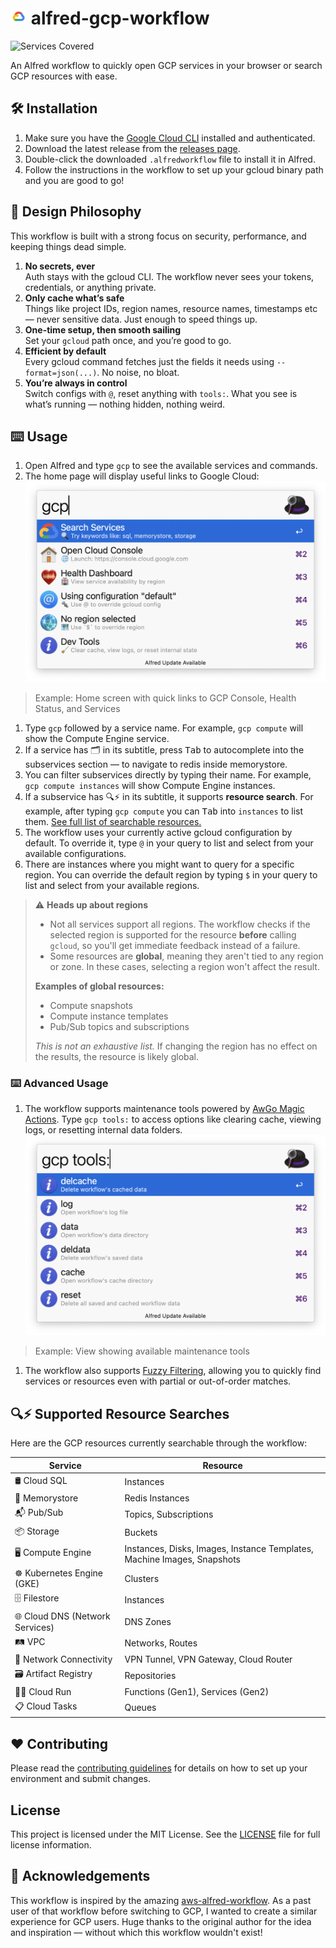 # <img src="images/gcp.png" width="26"> alfred-gcp-workflow

![Services Covered](https://img.shields.io/badge/Services--Covered-253-blue?style=flat-square&logo=google-cloud)

An Alfred workflow to quickly open GCP services in your browser or search GCP resources with ease.

## 🛠️ Installation

1. Make sure you have the [Google Cloud CLI](https://cloud.google.com/sdk/docs/install) installed and authenticated.
2. Download the latest release from the [releases page](https://github.com/dineshgowda24/alfred-gcp-workflow/releases).
3. Double-click the downloaded `.alfredworkflow` file to install it in Alfred.
4. Follow the instructions in the workflow to set up your gcloud binary path and you are good to go!

## 🧠 Design Philosophy

This workflow is built with a strong focus on security, performance, and keeping things dead simple.
1. **No secrets, ever** <br>
    Auth stays with the gcloud CLI. The workflow never sees your tokens, credentials, or anything private.
2. **Only cache what’s safe** <br>
    Things like project IDs, region names, resource names, timestamps etc — never sensitive data. Just enough to speed things up.
3. **One-time setup, then smooth sailing** <br>
    Set your `gcloud` path once, and you’re good to go.
4. **Efficient by default** <br>
    Every gcloud command fetches just the fields it needs using `--format=json(...)`. No noise, no bloat.
5. **You’re always in control** <br>
    Switch configs with `@`, reset anything with `tools:`. What you see is what’s running — nothing hidden, nothing weird.

## ⌨️ Usage

1. Open Alfred and type `gcp` to see the available services and commands.
2. The home page will display useful links to Google Cloud:
![Home Page](images/docs/home.png)
> Example: Home screen with quick links to GCP Console, Health Status, and Services
1. Type `gcp` followed by a service name. For example, `gcp compute` will show the Compute Engine service.
2. If a service has 🗂️ in its subtitle, press  <kbd>Tab</kbd> to autocomplete into the subservices section — to navigate to redis inside memorystore.
3. You can filter subservices directly by typing their name. For example, `gcp compute instances` will show Compute Engine instances.
4. If a subservice has 🔍⚡️ in its subtitle, it supports **resource search**. For example, after typing `gcp compute` you can <kbd>Tab</kbd> into `instances` to list them. [See full list of searchable resources.](#-supported-resource-searches)
5. The workflow uses your currently active gcloud configuration by default. To override it, type `@` in your query to list and select from your available configurations.
6. There are instances where you might want to query for a specific region. You can override the default region by typing `$` in your query to list and select from your available regions.

> ⚠️ **Heads up about regions**
> 
> - Not all services support all regions. The workflow checks if the selected region is supported for the resource **before** calling `gcloud`, so you'll get immediate feedback instead of a failure.
> - Some resources are **global**, meaning they aren't tied to any region or zone. In these cases, selecting a region won't affect the result.
>
> **Examples of global resources:**
> - Compute snapshots  
> - Compute instance templates  
> - Pub/Sub topics and subscriptions  
>
> _This is not an exhaustive list._ If changing the region has no effect on the results, the resource is likely global.

### ⌨️ Advanced Usage

1. The workflow supports maintenance tools powered by [AwGo Magic Actions](https://pkg.go.dev/github.com/deanishe/awgo#MagicAction). Type `gcp tools:` to access options like clearing cache, viewing logs, or resetting internal data folders.
![Tools](images/docs/tools.png)
> Example: View showing available maintenance tools
1. The workflow also supports [Fuzzy Filtering](https://pkg.go.dev/github.com/deanishe/awgo/fuzzy), allowing you to quickly find services or resources even with partial or out-of-order matches.

## 🔍⚡️ Supported Resource Searches

Here are the GCP resources currently searchable through the workflow:

| Service | Resource |
|---------|----------|
| 🛢️ Cloud SQL | Instances |
| 🧠 Memorystore | Redis Instances |
| 📬 Pub/Sub | Topics, Subscriptions |
| 📦 Storage | Buckets |
| 🖥️ Compute Engine | Instances, Disks, Images, Instance Templates, Machine Images, Snapshots |
| ☸️ Kubernetes Engine (GKE) | Clusters |
| 🗄️ Filestore | Instances |
| 🌐 Cloud DNS (Network Services) | DNS Zones |
| 🛤️ VPC | Networks, Routes |
| 🔐 Network Connectivity | VPN Tunnel, VPN Gateway, Cloud Router |
| 🗃️ Artifact Registry | Repositories |
| 🏃‍♂️ Cloud Run | Functions (Gen1), Services (Gen2) |
| 📋 Cloud Tasks | Queues |


## ♥️ Contributing

Please read the [contributing guidelines](CONTRIBUTING.md) for details on how to set up your environment and submit changes.

## License

This project is licensed under the MIT License. See the [LICENSE](LICENSE) file for full license information.

## 🙏 Acknowledgements

This workflow is inspired by the amazing [aws-alfred-workflow](https://github.com/rkoval/alfred-aws-console-services-workflow).
As a past user of that workflow before switching to GCP, I wanted to create a similar experience for GCP users.
Huge thanks to the original author for the idea and inspiration — without which this workflow wouldn't exist!